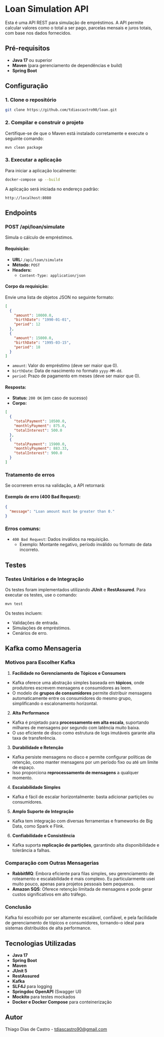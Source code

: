 # Loan Simulation API

Esta é uma API REST para simulação de empréstimos. A API permite calcular valores como o total a ser pago, parcelas mensais e juros totais, com base nos dados fornecidos.

## Pré-requisitos

- **Java 17** ou superior
- **Maven** (para gerenciamento de dependências e build)
- **Spring Boot**

## Configuração

### 1. Clone o repositório
```bash
git clone https://github.com/tdiascastro90/loan.git
```

### 2. Compilar e construir o projeto
Certifique-se de que o Maven está instalado corretamente e execute o seguinte comando:
```bash
mvn clean package
```

### 3. Executar a aplicação
Para iniciar a aplicação localmente:
```bash
docker-compose up --build
```

A aplicação será iniciada no endereço padrão:
```
http://localhost:8080
```

## Endpoints

### **POST /api/loan/simulate**

Simula o cálculo de empréstimos.

#### Requisição:
- **URL:** `/api/loan/simulate`
- **Método:** `POST`
- **Headers:**
    - `Content-Type: application/json`

#### Corpo da requisição:
Envie uma lista de objetos JSON no seguinte formato:
```json
[
  {
    "amount": 10000.0,
    "birthDate": "1990-01-01",
    "period": 12
  },
  {
    "amount": 15000.0,
    "birthDate": "1995-03-15",
    "period": 18
  }
]
```

- `amount`: Valor do empréstimo (deve ser maior que 0).
- `birthDate`: Data de nascimento no formato `yyyy-MM-dd`.
- `period`: Prazo de pagamento em meses (deve ser maior que 0).

#### Resposta:
- **Status:** `200 OK` (em caso de sucesso)
- **Corpo:**
```json
[
  {
    "totalPayment": 10500.0,
    "monthlyPayment": 875.0,
    "totalInterest": 500.0
  },
  {
    "totalPayment": 15900.0,
    "monthlyPayment": 883.33,
    "totalInterest": 900.0
  }
]
```

### Tratamento de erros
Se ocorrerem erros na validação, a API retornará:

#### Exemplo de erro (400 Bad Request):
```json
{
  "message": "Loan amount must be greater than 0."
}
```

### Erros comuns:
- `400 Bad Request`: Dados inválidos na requisição.
    - Exemplo: Montante negativo, período inválido ou formato de data incorreto.

## Testes

### Testes Unitários e de Integração
Os testes foram implementados utilizando **JUnit** e **RestAssured**. Para executar os testes, use o comando:
```bash
mvn test
```

Os testes incluem:
- Validações de entrada.
- Simulações de empréstimos.
- Cenários de erro.

## Kafka como Mensageria

### Motivos para Escolher Kafka

1. **Facilidade no Gerenciamento de Tópicos e Consumers**
  - Kafka oferece uma abstração simples baseada em **tópicos**, onde produtores escrevem mensagens e consumidores as leem.
  - O modelo de **grupos de consumidores** permite distribuir mensagens automaticamente entre os consumidores do mesmo grupo, simplificando o escalonamento horizontal.

2. **Alta Performance**
  - Kafka é projetado para **processamento em alta escala**, suportando milhares de mensagens por segundo com latência muito baixa.
  - O uso eficiente de disco como estrutura de logs imutáveis garante alta taxa de transferência.

3. **Durabilidade e Retenção**
  - Kafka persiste mensagens no disco e permite configurar políticas de retenção, como manter mensagens por um período fixo ou até um limite de espaço.
  - Isso proporciona **reprocessamento de mensagens** a qualquer momento.

4. **Escalabilidade Simples**
  - Kafka é fácil de escalar horizontalmente: basta adicionar partições ou consumidores.

5. **Amplo Suporte de Integração**
  - Kafka tem integração com diversas ferramentas e frameworks de Big Data, como Spark e Flink.

6. **Confiabilidade e Consistência**
  - Kafka suporta **replicação de partições**, garantindo alta disponibilidade e tolerância a falhas.

### Comparação com Outras Mensagerias

- **RabbitMQ**: Embora eficiente para filas simples, seu gerenciamento de roteamento e escalabilidade é mais complexo. Eu particularmente usei muito pouco, apenas para projetos pessoais bem pequenos.
- **Amazon SQS**: Oferece retenção limitada de mensagens e pode gerar custos significativos em alto tráfego.

### Conclusão
Kafka foi escolhido por ser altamente escalável, confiável, e pela facilidade de gerenciamento de tópicos e consumidores, tornando-o ideal para sistemas distribuídos de alta performance.


## Tecnologias Utilizadas

- **Java 17**
- **Spring Boot**
- **Maven**
- **JUnit 5**
- **RestAssured**
- **Kafka**
- **SLF4J** para logging
- **Springdoc OpenAPI** (Swagger UI)
- **Mockito** para testes mockados
- **Docker e Docker Compose** para conteinerização

## Autor
Thiago Dias de Castro - tdiascastro90@gmail.com

